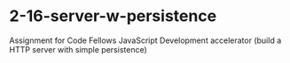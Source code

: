 # 2-16-server-w-persistence
Assignment for Code Fellows JavaScript Development accelerator (build a HTTP server with simple persistence)
